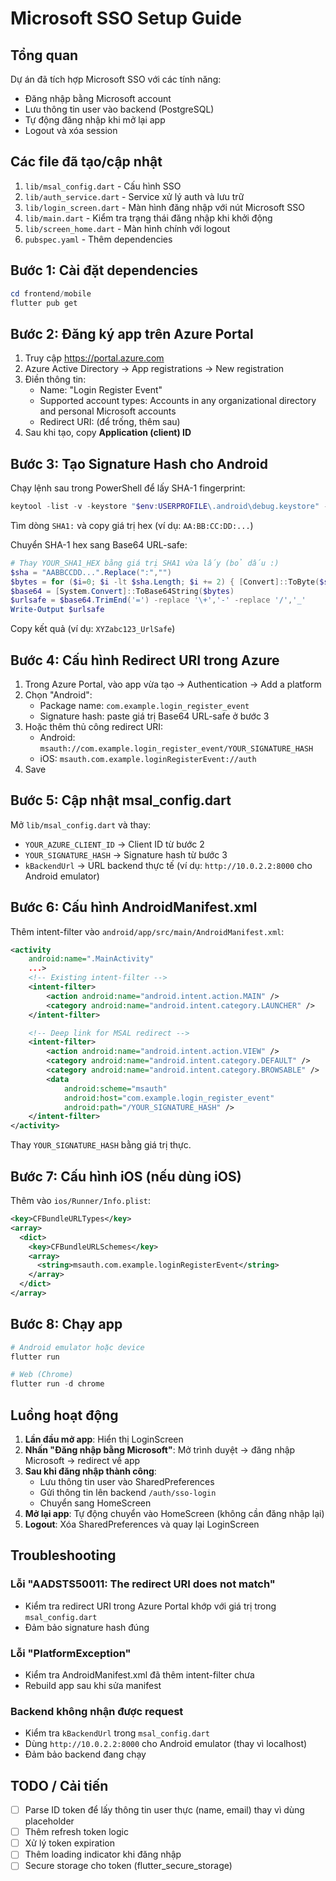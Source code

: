 # Microsoft SSO Setup Guide

## Tổng quan
Dự án đã tích hợp Microsoft SSO với các tính năng:
- Đăng nhập bằng Microsoft account
- Lưu thông tin user vào backend (PostgreSQL)
- Tự động đăng nhập khi mở lại app
- Logout và xóa session

## Các file đã tạo/cập nhật
1. `lib/msal_config.dart` - Cấu hình SSO
2. `lib/auth_service.dart` - Service xử lý auth và lưu trữ
3. `lib/login_screen.dart` - Màn hình đăng nhập với nút Microsoft SSO
4. `lib/main.dart` - Kiểm tra trạng thái đăng nhập khi khởi động
5. `lib/screen_home.dart` - Màn hình chính với logout
6. `pubspec.yaml` - Thêm dependencies

## Bước 1: Cài đặt dependencies

```powershell
cd frontend/mobile
flutter pub get
```

## Bước 2: Đăng ký app trên Azure Portal

1. Truy cập https://portal.azure.com
2. Azure Active Directory → App registrations → New registration
3. Điền thông tin:
   - Name: "Login Register Event"
   - Supported account types: Accounts in any organizational directory and personal Microsoft accounts
   - Redirect URI: (để trống, thêm sau)
4. Sau khi tạo, copy **Application (client) ID**

## Bước 3: Tạo Signature Hash cho Android

Chạy lệnh sau trong PowerShell để lấy SHA-1 fingerprint:

```powershell
keytool -list -v -keystore "$env:USERPROFILE\.android\debug.keystore" -alias androiddebugkey -storepass android -keypass android
```

Tìm dòng `SHA1:` và copy giá trị hex (ví dụ: `AA:BB:CC:DD:...`)

Chuyển SHA-1 hex sang Base64 URL-safe:

```powershell
# Thay YOUR_SHA1_HEX bằng giá trị SHA1 vừa lấy (bỏ dấu :)
$sha = "AABBCCDD...".Replace(":","")
$bytes = for ($i=0; $i -lt $sha.Length; $i += 2) { [Convert]::ToByte($sha.Substring($i,2),16) }
$base64 = [System.Convert]::ToBase64String($bytes)
$urlsafe = $base64.TrimEnd('=') -replace '\+','-' -replace '/','_'
Write-Output $urlsafe
```

Copy kết quả (ví dụ: `XYZabc123_UrlSafe`)

## Bước 4: Cấu hình Redirect URI trong Azure

1. Trong Azure Portal, vào app vừa tạo → Authentication → Add a platform
2. Chọn "Android":
   - Package name: `com.example.login_register_event`
   - Signature hash: paste giá trị Base64 URL-safe ở bước 3
3. Hoặc thêm thủ công redirect URI:
   - Android: `msauth://com.example.login_register_event/YOUR_SIGNATURE_HASH`
   - iOS: `msauth.com.example.loginRegisterEvent://auth`
4. Save

## Bước 5: Cập nhật msal_config.dart

Mở `lib/msal_config.dart` và thay:
- `YOUR_AZURE_CLIENT_ID` → Client ID từ bước 2
- `YOUR_SIGNATURE_HASH` → Signature hash từ bước 3
- `kBackendUrl` → URL backend thực tế (ví dụ: `http://10.0.2.2:8000` cho Android emulator)

## Bước 6: Cấu hình AndroidManifest.xml

Thêm intent-filter vào `android/app/src/main/AndroidManifest.xml`:

```xml
<activity
    android:name=".MainActivity"
    ...>
    <!-- Existing intent-filter -->
    <intent-filter>
        <action android:name="android.intent.action.MAIN" />
        <category android:name="android.intent.category.LAUNCHER" />
    </intent-filter>

    <!-- Deep link for MSAL redirect -->
    <intent-filter>
        <action android:name="android.intent.action.VIEW" />
        <category android:name="android.intent.category.DEFAULT" />
        <category android:name="android.intent.category.BROWSABLE" />
        <data
            android:scheme="msauth"
            android:host="com.example.login_register_event"
            android:path="/YOUR_SIGNATURE_HASH" />
    </intent-filter>
</activity>
```

Thay `YOUR_SIGNATURE_HASH` bằng giá trị thực.

## Bước 7: Cấu hình iOS (nếu dùng iOS)

Thêm vào `ios/Runner/Info.plist`:

```xml
<key>CFBundleURLTypes</key>
<array>
  <dict>
    <key>CFBundleURLSchemes</key>
    <array>
      <string>msauth.com.example.loginRegisterEvent</string>
    </array>
  </dict>
</array>
```

## Bước 8: Chạy app

```powershell
# Android emulator hoặc device
flutter run

# Web (Chrome)
flutter run -d chrome
```

## Luồng hoạt động

1. **Lần đầu mở app**: Hiển thị LoginScreen
2. **Nhấn "Đăng nhập bằng Microsoft"**: Mở trình duyệt → đăng nhập Microsoft → redirect về app
3. **Sau khi đăng nhập thành công**:
   - Lưu thông tin user vào SharedPreferences
   - Gửi thông tin lên backend `/auth/sso-login`
   - Chuyển sang HomeScreen
4. **Mở lại app**: Tự động chuyển vào HomeScreen (không cần đăng nhập lại)
5. **Logout**: Xóa SharedPreferences và quay lại LoginScreen

## Troubleshooting

### Lỗi "AADSTS50011: The redirect URI does not match"
- Kiểm tra redirect URI trong Azure Portal khớp với giá trị trong `msal_config.dart`
- Đảm bảo signature hash đúng

### Lỗi "PlatformException"
- Kiểm tra AndroidManifest.xml đã thêm intent-filter chưa
- Rebuild app sau khi sửa manifest

### Backend không nhận được request
- Kiểm tra `kBackendUrl` trong `msal_config.dart`
- Dùng `http://10.0.2.2:8000` cho Android emulator (thay vì localhost)
- Đảm bảo backend đang chạy

## TODO / Cải tiến

- [ ] Parse ID token để lấy thông tin user thực (name, email) thay vì dùng placeholder
- [ ] Thêm refresh token logic
- [ ] Xử lý token expiration
- [ ] Thêm loading indicator khi đăng nhập
- [ ] Secure storage cho token (flutter_secure_storage)
